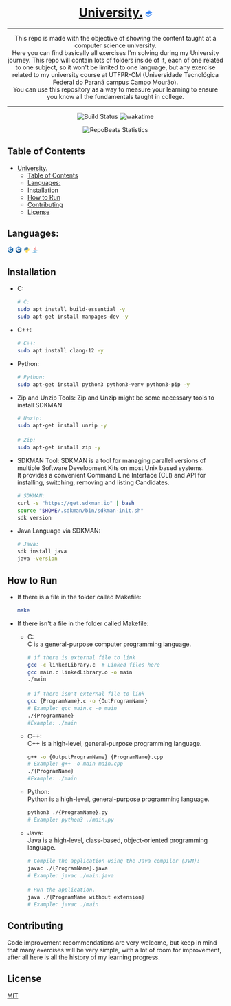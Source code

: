 <div align="center">
  
# [University.](https://github.com/BrenoFariasdaSilva/University) <img src="https://github.com/BrenoFariasdaSilva/University/blob/main/assets/BooksStack.svg"  width="3%" height="3%">

</div>

<div align="center">

<div align="center">
  
---

This repo is made with the objective of showing the content taught at a computer science university. \
Here you can find basically all exercises I'm solving during my University journey. This repo will contain lots of folders inside of it, each of one related to one subject, so it won't be limited to one language, but any exercise related to my university course at UTFPR-CM (Universidade Tecnológica Federal do Paraná campus Campo Mourão). \
You can use this repository as a way to measure your learning to ensure you know all the fundamentals taught in college.
  
---

</div>


![Build Status](https://github.com/BrenoFariasdaSilva/University-Exercises/actions/workflows/build.yml/badge.svg)
![wakatime](https://wakatime.com/badge/github/BrenoFariasdaSilva/University.svg)
  
</div>

<div align="center">
  
![RepoBeats Statistics](https://repobeats.axiom.co/api/embed/d85626d04b05db948a28d708506a52a384fe0728.svg "Repobeats analytics image")

</div>

<div align="center">


</div>

## Table of Contents
- [University. ](#university-)
  - [Table of Contents](#table-of-contents)
  - [Languages:](#languages)
  - [Installation](#installation)
  - [How to Run](#how-to-run)
  - [Contributing](#contributing)
  - [License](#license)




## Languages:
<img src="https://github.com/devicons/devicon/blob/master/icons/c/c-original.svg"  width="3%" height="3%"> <img src="https://github.com/devicons/devicon/blob/master/icons/cplusplus/cplusplus-original.svg"  width="3%" height="3%"> <img src="https://github.com/devicons/devicon/blob/master/icons/python/python-original.svg"  width="3%" height="3%"> <img src="https://github.com/devicons/devicon/blob/master/icons/java/java-original.svg"  width="3%" height="3%">



## Installation

* C:
  ```bash
  # C:
  sudo apt install build-essential -y
  sudo apt-get install manpages-dev -y
  ```

* C++:
  ```bash
  # C++:
  sudo apt install clang-12 -y
  ```

* Python:
  ```bash
  # Python:
  sudo apt-get install python3 python3-venv python3-pip -y
  ```

* Zip and Unzip Tools: Zip and Unzip might be some necessary tools to install SDKMAN
  ```bash
  # Unzip:
  sudo apt-get install unzip -y

  # Zip:
  sudo apt-get install zip -y
  ```

* SDKMAN Tool: SDKMAN is a tool for managing parallel versions of multiple Software Development Kits on most Unix based systems. \
It provides a convenient Command Line Interface (CLI) and API for installing, switching, removing and listing Candidates.

  ```bash
  # SDKMAN:
  curl -s "https://get.sdkman.io" | bash
  source "$HOME/.sdkman/bin/sdkman-init.sh"
  sdk version
  ```
* Java Language via SDKMAN:
  ```bash
  # Java:
  sdk install java
  java -version
  ```

## How to Run

* If there is a file in the folder called Makefile:
  ```bash
  make
  ```

* If there isn't a file in the folder called Makefile:

  * C: \
  C is a general-purpose computer programming language. 
    ```bash
    # if there is external file to link
    gcc -c linkedLibrary.c  # Linked files here
    gcc main.c linkedLibrary.o -o main
    ./main
    
    # if there isn't external file to link
    gcc {ProgramName}.c -o {OutProgramName}
    # Example: gcc main.c -o main
    ./{ProgramName}
    #Example: ./main
    ```

  * C++: \
  C++ is a high-level, general-purpose programming language.
    ```bash
    g++ -o {OutputProgramName} {ProgramName}.cpp
    # Example: g++ -o main main.cpp
    ./{ProgramName}
    #Example: ./main
    ```

  * Python: \
  Python is a high-level, general-purpose programming language.
    ```bash
    python3 ./{ProgramName}.py
    # Example: python3 ./main.py 
    ```

  * Java: \
  Java is a high-level, class-based, object-oriented programming language.
    ```bash
    # Compile the application using the Java compiler (JVM):
    javac ./{ProgramName}.java
    # Example: javac ./main.java 

    # Run the application.
    java ./{ProgramName without extension}
    # Example: javac ./main
    ```

## Contributing
Code improvement recommendations are very welcome, but keep in mind that many exercises will be very simple, with a lot of room for improvement, after all here is all the history of my learning progress.

## License
[MIT](https://choosealicense.com/licenses/mit/)
